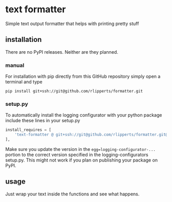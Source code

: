 # text formatter
Simple text output formatter that helps with printing pretty stuff 

## installation
There are no PyPI releases. Neither are they planned.

### manual
For installation with pip directly from this GitHub repository simply open a terminal and type
```
pip install git+ssh://git@github.com/rlipperts/formatter.git
```

### setup.py
To automatically install the logging configurator with your python package include these lines in your setup.py
```python
install_requires = [
    'text-formatter @ git+ssh://git@github.com/rlipperts/formatter.git@master#egg=text-formatter-0.0.2',
],
```
Make sure you update the version in the `egg=logging-configurator-...` portion to the correct version specified in the logging-configurators setup.py. This might not work if you plan on publishing your package on PyPI.

## usage

Just wrap your text inside the functions and see what happens.
